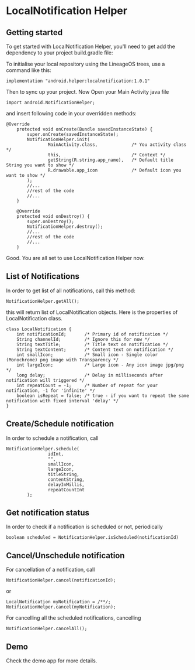 LocalNotification Helper
===========

Getting started
---------------

To get started with LocalNotification Helper, you'll need to get
add the dependency to your project build.gradle file:

To initialise your local repository using the LineageOS trees, use a command like this:
```
implementation "android.helper:localnotification:1.0.1"
```
Then to sync up your project.
Now Open your Main Activity java file
```
import android.NotificationHelper;
```
and insert following code in your overridden methods:
```
@Override
    protected void onCreate(Bundle savedInstanceState) {
        super.onCreate(savedInstanceState);
        NotificationHelper.init(
                MainActivity.class,             /* You activity class */
                this,                           /* Context */
                getString(R.string.app_name),   /* Default title String you want to show */
                R.drawable.app_icon             /* Default icon you want to show */
        );
        //...
        //rest of the code
        //...
    }

    @Override
    protected void onDestroy() {
        super.onDestroy();
        NotificationHelper.destroy();
        //...
        //rest of the code
        //...
    }
```

Good. You are all set to use LocalNotification Helper now.

List of Notifications
--------
In order to get list of all notifications, call this method:

```
NotificationHelper.getAll();
```

this will return list of LocalNotification objects. Here is the properties of LocalNotification class.
```
class LocalNotification {
    int notificationId;       /* Primary id of notification */
    String channelId;         /* Ignore this for now */
    String textTitle;         /* Title text on notification */
    String textContent;       /* Content text on notification */
    int smallIcon;            /* Small icon - Single color (Monochrome) png image with Transparency */
    int largeIcon;            /* Large icon - Any icon image jpg/png */
    long delay;               /* Delay in milliseconds after notification will triggered */
    int repeatCount = -1;     /* Number of repeat for your notification, -1 for 'infinite' */
    boolean isRepeat = false; /* true - if you want to repeat the same notification with fixed interval 'delay' */
}
```
Create/Schedule notification
--------
In order to schedule a notification, call
```
NotificationHelper.schedule(
                idInt,
                "",
                smallIcon,
                largeIcon,
                titleString,
                contentString,
                delayInMillis,
                repeatCountInt
        );
```

Get notification status
--------
In order to check if a notification is scheduled or not, periodically
```
boolean scheduled = NotificationHelper.isScheduled(notificationId)
```

Cancel/Unschedule notification
--------
For cancellation of a notification, call
```
NotificationHelper.cancel(notificationId);
```
or
```
LocalNotification myNotification = /**/;
NotificationHelper.cancel(myNotification);
```

For cancelling all the scheduled notifications, cancelling
```
NotificationHelper.cancelAll();
```

Demo
--------
Check the demo app for more details.
